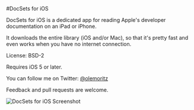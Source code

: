 #DocSets for iOS

DocSets for iOS is a dedicated app for reading Apple's developer documentation on an iPad or iPhone.

It downloads the entire library (iOS and/or Mac), so that it's pretty fast and even works when you have no internet connection.

License: BSD-2

Requires iOS 5 or later.

You can follow me on Twitter: [@olemoritz](http://twitter.com/olemoritz)

Feedback and pull requests are welcome.

![DocSets for iOS Screenshot](http://github.com/omz/DocSets-for-iOS/raw/master/Screenshot.png)